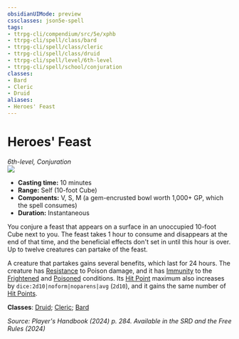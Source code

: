 ```yaml
---
obsidianUIMode: preview
cssclasses: json5e-spell
tags:
- ttrpg-cli/compendium/src/5e/xphb
- ttrpg-cli/spell/class/bard
- ttrpg-cli/spell/class/cleric
- ttrpg-cli/spell/class/druid
- ttrpg-cli/spell/level/6th-level
- ttrpg-cli/spell/school/conjuration
classes:
- Bard
- Cleric
- Druid
aliases:
- Heroes' Feast
---
```

# Heroes' Feast
*6th-level, Conjuration*  
![](/3-Mechanics/CLI/spells/img/heroes-feast.webp#right)

- **Casting time:** 10 minutes
- **Range:** Self (10-foot Cube)
- **Components:** V, S, M (a gem-encrusted bowl worth 1,000+ GP, which the spell consumes)
- **Duration:** Instantaneous

You conjure a feast that appears on a surface in an unoccupied 10-foot Cube next to you. The feast takes 1 hour to consume and disappears at the end of that time, and the beneficial effects don't set in until this hour is over. Up to twelve creatures can partake of the feast.

A creature that partakes gains several benefits, which last for 24 hours. The creature has [Resistance](/3-Mechanics/CLI/variant-rules/resistance-xphb.md) to Poison damage, and it has [Immunity](/3-Mechanics/CLI/variant-rules/immunity-xphb.md) to the [Frightened](/3-Mechanics/CLI/conditions.md#Frightened) and [Poisoned](/3-Mechanics/CLI/conditions.md#Poisoned) conditions. Its [Hit Point](/3-Mechanics/CLI/variant-rules/hit-points-xphb.md) maximum also increases by `dice:2d10|noform|noparens|avg` (`2d10`), and it gains the same number of [Hit Points](/3-Mechanics/CLI/variant-rules/hit-points-xphb.md).

**Classes**: [Druid](/3-Mechanics/CLI/lists/list-spells-classes-druid.md); [Cleric](/3-Mechanics/CLI/lists/list-spells-classes-cleric.md); [Bard](/3-Mechanics/CLI/lists/list-spells-classes-bard.md)

*Source: Player's Handbook (2024) p. 284. Available in the <span title='Systems Reference Document (5.2)'>SRD</span> and the Free Rules (2024)*
